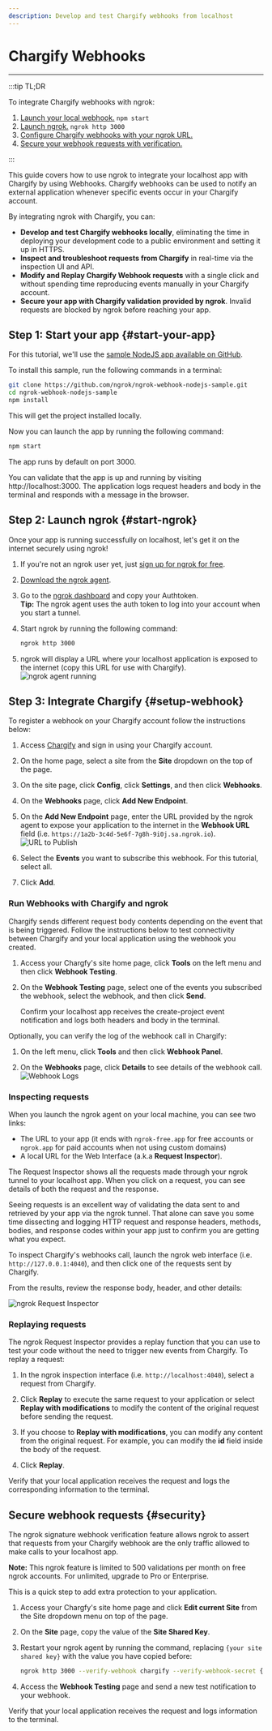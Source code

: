 ```yaml
---
description: Develop and test Chargify webhooks from localhost
---
```


# Chargify Webhooks
------------

:::tip TL;DR

To integrate Chargify webhooks with ngrok:
1. [Launch your local webhook.](#start-your-app) `npm start`
1. [Launch ngrok.](#start-ngrok) `ngrok http 3000`
1. [Configure Chargify webhooks with your ngrok URL.](#setup-webhook)
1. [Secure your webhook requests with verification.](#security)

:::


This guide covers how to use ngrok to integrate your localhost app with Chargify by using Webhooks.
Chargify webhooks can be used to notify an external application whenever specific events occur in your Chargify account. 

By integrating ngrok with Chargify, you can:

- **Develop and test Chargify webhooks locally**, eliminating the time in deploying your development code to a public environment and setting it up in HTTPS.
- **Inspect and troubleshoot requests from Chargify** in real-time via the inspection UI and API.
- **Modify and Replay Chargify Webhook requests** with a single click and without spending time reproducing events manually in your Chargify account.
- **Secure your app with Chargify validation provided by ngrok**. Invalid requests are blocked by ngrok before reaching your app.


## **Step 1**: Start your app {#start-your-app}

For this tutorial, we'll use the [sample NodeJS app available on GitHub](https://github.com/ngrok/ngrok-webhook-nodejs-sample). 

To install this sample, run the following commands in a terminal:

```bash
git clone https://github.com/ngrok/ngrok-webhook-nodejs-sample.git
cd ngrok-webhook-nodejs-sample
npm install
```

This will get the project installed locally.

Now you can launch the app by running the following command: 

```bash
npm start
```

The app runs by default on port 3000. 

You can validate that the app is up and running by visiting http://localhost:3000. The application logs request headers and body in the terminal and responds with a message in the browser.


## **Step 2**: Launch ngrok {#start-ngrok}

Once your app is running successfully on localhost, let's get it on the internet securely using ngrok! 

1. If you're not an ngrok user yet, just [sign up for ngrok for free](https://ngrok.com/signup).

1. [Download the ngrok agent](https://ngrok.com/download).

1. Go to the [ngrok dashboard](https://dashboard.ngrok.com) and copy your Authtoken. <br />
    **Tip:** The ngrok agent uses the auth token to log into your account when you start a tunnel.
    
1. Start ngrok by running the following command:
    ```bash
    ngrok http 3000
    ```

1. ngrok will display a URL where your localhost application is exposed to the internet (copy this URL for use with Chargify).
    ![ngrok agent running](/img/integrations/launch_ngrok_tunnel.png)


## **Step 3**: Integrate Chargify {#setup-webhook}

To register a webhook on your Chargify account follow the instructions below:

1. Access [Chargify](https://www.chargify.com/) and sign in using your Chargify account.

1. On the home page, select a site from the **Site** dropdown on the top of the page.

1. On the site page, click **Config**, click **Settings**, and then click **Webhooks**.

1. On the **Webhooks** page, click **Add New Endpoint**.

1. On the **Add New Endpoint** page, enter the URL provided by the ngrok agent to expose your application to the internet in the **Webhook URL** field (i.e. `https://1a2b-3c4d-5e6f-7g8h-9i0j.sa.ngrok.io`).
    ![URL to Publish](img/ngrok_url_configuration_chargify.png)

1. Select the **Events** you want to subscribe this webhook. For this tutorial, select all.

1. Click **Add**.


### Run Webhooks with Chargify and ngrok

Chargify sends different request body contents depending on the event that is being triggered.
Follow the instructions below to test connectivity between Chargify and your local application using the webhook you created.

1. Access your Chargfy's site home page, click **Tools** on the left menu and then click **Webhook Testing**.

1. On the **Webhook Testing** page, select one of the events you subscribed the webhook, select the webhook, and then click **Send**. 

    Confirm your localhost app receives the create-project event notification and logs both headers and body in the terminal.

Optionally, you can verify the log of the webhook call in Chargify:

1. On the left menu, click **Tools** and then click **Webhook Panel**.

1. On the **Webhooks** page, click **Details** to see details of the webhook call. 
    ![Webhook Logs](img/ngrok_logs_chargify.png)


### Inspecting requests

When you launch the ngrok agent on your local machine, you can see two links: 

* The URL to your app (it ends with `ngrok-free.app` for free accounts or `ngrok.app` for paid accounts when not using custom domains)
* A local URL for the Web Interface (a.k.a **Request Inspector**).

The Request Inspector shows all the requests made through your ngrok tunnel to your localhost app. When you click on a request, you can see details of both the request and the response.

Seeing requests is an excellent way of validating the data sent to and retrieved by your app via the ngrok tunnel. That alone can save you some time dissecting and logging HTTP request and response headers, methods, bodies, and response codes within your app just to confirm you are getting what you expect.

To inspect Chargify's webhooks call, launch the ngrok web interface (i.e. `http://127.0.0.1:4040`), and then click one of the requests sent by Chargify.

From the results, review the response body, header, and other details:

![ngrok Request Inspector](img/ngrok_introspection_chargify_webhooks.png)


### Replaying requests

The ngrok Request Inspector provides a replay function that you can use to test your code without the need to trigger new events from Chargify. To replay a request:

1. In the ngrok inspection interface (i.e. `http://localhost:4040`), select a request from Chargify.

1. Click **Replay** to execute the same request to your application or select **Replay with modifications** to modify the content of the original request before sending the request.

1. If you choose to **Replay with modifications**, you can modify any content from the original request. For example, you can modify the **id** field inside the body of the request.

1. Click **Replay**.

Verify that your local application receives the request and logs the corresponding information to the terminal.


## Secure webhook requests {#security}

The ngrok signature webhook verification feature allows ngrok to assert that requests from your Chargify webhook are the only traffic allowed to make calls to your localhost app.

**Note:** This ngrok feature is limited to 500 validations per month on free ngrok accounts. For unlimited, upgrade to Pro or Enterprise.

This is a quick step to add extra protection to your application.

1. Access your Chargfy's site home page and click **Edit current Site** from the Site dropdown menu on top of the page.

1. On the **Site** page, copy the value of the **Site Shared Key**.

1. Restart your ngrok agent by running the command, replacing `{your site shared key}` with the value you have copied before:
    ```bash
    ngrok http 3000 --verify-webhook chargify --verify-webhook-secret {your site shared key}
    ```

1. Access the **Webhook Testing** page and send a new test notification to your webhook.

Verify that your local application receives the request and logs information to the terminal.

